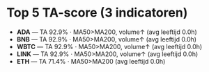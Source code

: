 # Top 5 TA-score (3 indicatoren)

- **ADA** — TA 92.9% · MA50>MA200, volume↑ (avg leeftijd 0.0h)
- **BNB** — TA 92.9% · MA50>MA200, volume↑ (avg leeftijd 0.0h)
- **WBTC** — TA 92.9% · MA50>MA200, volume↑ (avg leeftijd 0.0h)
- **LINK** — TA 92.9% · MA50>MA200, volume↑ (avg leeftijd 0.0h)
- **ETH** — TA 71.4% · MA50>MA200 (avg leeftijd 0.0h)